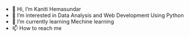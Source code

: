 - 👋 Hi, I’m Kaniti Hemasundar
- 👀 I’m interested in Data Analysis and Web Development Using Python 
- 🌱 I’m currently learning Mechine learning
- 📫 How to reach me <linkdin>

<!---
Kanitihemasundar/Kanitihemasundar is a ✨ special ✨ repository because its `README.md` (this file) appears on your GitHub profile.
You can click the Preview link to take a look at your changes.
--->
